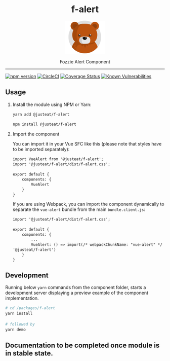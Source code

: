 
<div align="center">
  <h1>f-alert</h1>

  <img width="125" alt="Fozzie Bear" src="../../bear.png" />

  <p>Fozzie Alert Component</p>
</div>

---

[![npm version](https://badge.fury.io/js/%40justeat%2Ff-alert.svg)](https://badge.fury.io/js/%40justeat%2Ff-alert)
[![CircleCI](https://circleci.com/gh/justeat/fozzie-components.svg?style=svg)](https://circleci.com/gh/justeat/workflows/fozzie-components)
[![Coverage Status](https://coveralls.io/repos/github/justeat/f-alert/badge.svg)](https://coveralls.io/github/justeat/f-alert)
[![Known Vulnerabilities](https://snyk.io/test/github/justeat/f-alert/badge.svg?targetFile=package.json)](https://snyk.io/test/github/justeat/f-alert?targetFile=package.json)


## Usage

1.  Install the module using NPM or Yarn:

    ```bash
    yarn add @justeat/f-alert
    ```

    ```bash
    npm install @justeat/f-alert
    ```

2.  Import the component

    You can import it in your Vue SFC like this (please note that styles have to be imported separately):

    ```
    import VueAlert from '@justeat/f-alert';
    import '@justeat/f-alert/dist/f-alert.css';

    export default {
        components: {
            VueAlert
        }
    }
    ```

    If you are using Webpack, you can import the component dynamically to separate the `vue-alert` bundle from the main `bundle.client.js`:

    ```
    import '@justeat/f-alert/dist/f-alert.css';

    export default {
        components: {
            ...
            VueAlert: () => import(/* webpackChunkName: "vue-alert" */ '@justeat/f-alert')
        }
    }

    ```

## Development

Running below `yarn` commands from the component folder, starts a development
server displaying a preview example of the component implementation.

```bash
# cd /packages/f-alert
yarn install

# followed by
yarn demo
```

## Documentation to be completed once module is in stable state.
